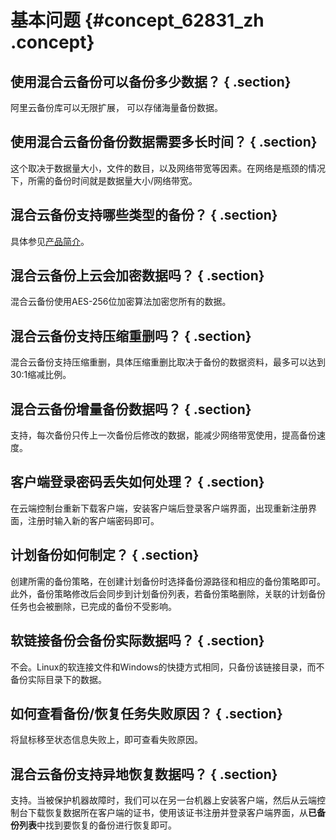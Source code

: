 # 基本问题 {#concept_62831_zh .concept}

## 使用混合云备份可以备份多少数据？ { .section}

阿里云备份库可以无限扩展， 可以存储海量备份数据。

## 使用混合云备份备份数据需要多长时间？ { .section}

这个取决于数据量大小，文件的数目，以及网络带宽等因素。在网络是瓶颈的情况下，所需的备份时间就是数据量大小/网络带宽。

## 混合云备份支持哪些类型的备份？ { .section}

具体参见[产品简介](../../../../../intl.zh-CN/产品简介/什么是混合云备份.md)。

## 混合云备份上云会加密数据吗？ { .section}

混合云备份使用AES-256位加密算法加密您所有的数据。

## 混合云备份支持压缩重删吗？ { .section}

混合云备份支持压缩重删，具体压缩重删比取决于备份的数据资料，最多可以达到30:1缩减比例。

## 混合云备份增量备份数据吗？ { .section}

支持，每次备份只传上一次备份后修改的数据，能减少网络带宽使用，提高备份速度。

## 客户端登录密码丢失如何处理？ { .section}

在云端控制台重新下载客户端，安装客户端后登录客户端界面，出现重新注册界面，注册时输入新的客户端密码即可。

## 计划备份如何制定？ { .section}

创建所需的备份策略，在创建计划备份时选择备份源路径和相应的备份策略即可。此外，备份策略修改后会同步到计划备份列表，若备份策略删除，关联的计划备份任务也会被删除，已完成的备份不受影响。

## 软链接备份会备份实际数据吗？ { .section}

不会。Linux的软连接文件和Windows的快捷方式相同，只备份该链接目录，而不备份实际目录下的数据。

## 如何查看备份/恢复任务失败原因？ { .section}

将鼠标移至状态信息失败上，即可查看失败原因。

## 混合云备份支持异地恢复数据吗？ { .section}

支持。当被保护机器故障时，我们可以在另一台机器上安装客户端，然后从云端控制台下载恢复数据所在客户端的证书，使用该证书注册并登录客户端界面，从**已备份列表**中找到要恢复的备份进行恢复即可。

